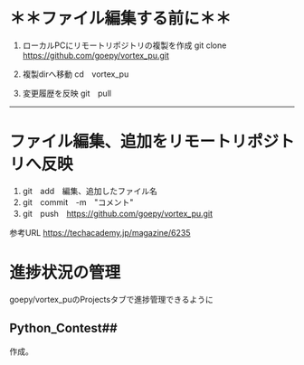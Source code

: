 # ＊＊ファイル編集する前に＊＊

1. ローカルPCにリモートリポジトリの複製を作成
git clone https://github.com/goepy/vortex_pu.git

1. 複製dirへ移動
cd　vortex_pu

1. 変更履歴を反映
git　pull

----------------------------------------------------
# ファイル編集、追加をリモートリポジトリへ反映
1. git　add　編集、追加したファイル名
1. git　commit　-m　"コメント"
1. git　push　https://github.com/goepy/vortex_pu.git

参考URL
https://techacademy.jp/magazine/6235

# 進捗状況の管理
goepy/vortex_puのProjectsタブで進捗管理できるように
## Python_Contest##
作成。
